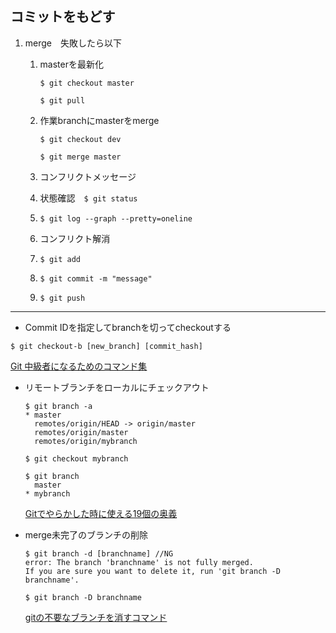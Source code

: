 ## コミットをもどす

1. merge　失敗したら以下

   1. masterを最新化

      `$ git checkout master` 

      `$ git pull`

   1. 作業branchにmasterをmerge

      `$ git checkout dev`

      `$ git merge master`

   1. コンフリクトメッセージ

   1. 状態確認　`$ git status`

   1. `$ git log --graph --pretty=oneline`

   1. コンフリクト解消

   1. `$ git add`

   1. `$ git commit -m "message"`

   1. `$ git push`

------

- Commit IDを指定してbranchを切ってcheckoutする

`$ git checkout-b [new_branch] [commit_hash]`

[Git 中級者になるためのコマンド集](https://www.qoosky.io/techs/10eeddfdec)

- リモートブランチをローカルにチェックアウト

  ```
  $ git branch -a
  * master
    remotes/origin/HEAD -> origin/master
    remotes/origin/master
    remotes/origin/mybranch
  
  $ git checkout mybranch
  
  $ git branch
    master
  * mybranch
  ```



  [Gitでやらかした時に使える19個の奥義](https://qiita.com/muran001/items/dea2bbbaea1260098051)


- merge未完了のブランチの削除

  ```
  $ git branch -d [branchname] //NG
  error: The branch 'branchname' is not fully merged.
  If you are sure you want to delete it, run 'git branch -D branchname'.
  
  $ git branch -D branchname
  ```

  [gitの不要なブランチを消すコマンド](https://qiita.com/mather314/items/a1536c52a2eb0426b2b5)




